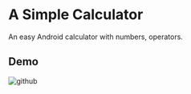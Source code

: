 # A Simple Calculator

An easy Android calculator with numbers, operators.

## Demo


![github](https://user-images.githubusercontent.com/62876849/85196954-38eddb80-b2f7-11ea-9cae-32609076eaf3.gif)






